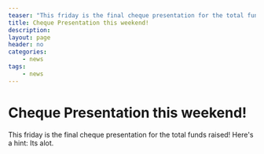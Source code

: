 ```yaml
---
teaser: "This friday is the final cheque presentation for the total funds raised! Here's a hint: Its alot."
title: Cheque Presentation this weekend!
description: 
layout: page
header: no
categories:
    - news
tags:
    - news
---
```



# Cheque Presentation this weekend!

This friday is the final cheque presentation for the total funds raised! Here's a hint: Its alot.
